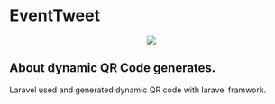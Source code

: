# EventTweet
<p align="center"><img src="https://laravel.com/assets/img/components/logo-laravel.svg"></p>


## About dynamic QR Code generates.

Laravel used and generated dynamic QR code with laravel framwork.
